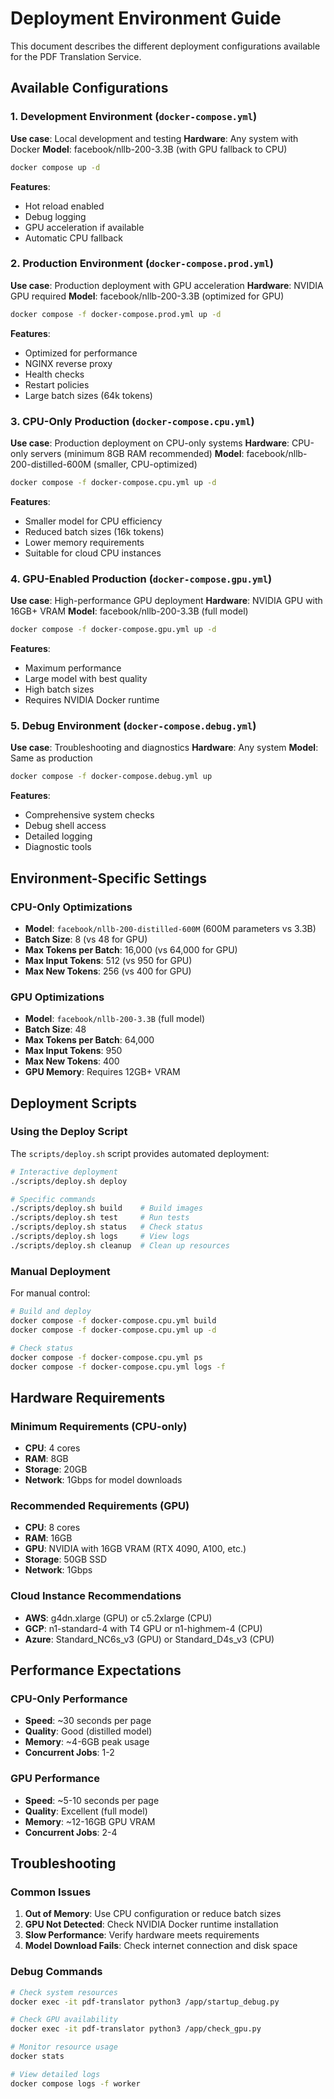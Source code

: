 # Deployment Environment Guide

This document describes the different deployment configurations available for the PDF Translation Service.

## Available Configurations

### 1. Development Environment (`docker-compose.yml`)
**Use case**: Local development and testing
**Hardware**: Any system with Docker
**Model**: facebook/nllb-200-3.3B (with GPU fallback to CPU)

```bash
docker compose up -d
```

**Features**:
- Hot reload enabled
- Debug logging
- GPU acceleration if available
- Automatic CPU fallback

### 2. Production Environment (`docker-compose.prod.yml`)
**Use case**: Production deployment with GPU acceleration
**Hardware**: NVIDIA GPU required
**Model**: facebook/nllb-200-3.3B (optimized for GPU)

```bash
docker compose -f docker-compose.prod.yml up -d
```

**Features**:
- Optimized for performance
- NGINX reverse proxy
- Health checks
- Restart policies
- Large batch sizes (64k tokens)

### 3. CPU-Only Production (`docker-compose.cpu.yml`)
**Use case**: Production deployment on CPU-only systems
**Hardware**: CPU-only servers (minimum 8GB RAM recommended)
**Model**: facebook/nllb-200-distilled-600M (smaller, CPU-optimized)

```bash
docker compose -f docker-compose.cpu.yml up -d
```

**Features**:
- Smaller model for CPU efficiency
- Reduced batch sizes (16k tokens)
- Lower memory requirements
- Suitable for cloud CPU instances

### 4. GPU-Enabled Production (`docker-compose.gpu.yml`)
**Use case**: High-performance GPU deployment
**Hardware**: NVIDIA GPU with 16GB+ VRAM
**Model**: facebook/nllb-200-3.3B (full model)

```bash
docker compose -f docker-compose.gpu.yml up -d
```

**Features**:
- Maximum performance
- Large model with best quality
- High batch sizes
- Requires NVIDIA Docker runtime

### 5. Debug Environment (`docker-compose.debug.yml`)
**Use case**: Troubleshooting and diagnostics
**Hardware**: Any system
**Model**: Same as production

```bash
docker compose -f docker-compose.debug.yml up
```

**Features**:
- Comprehensive system checks
- Debug shell access
- Detailed logging
- Diagnostic tools

## Environment-Specific Settings

### CPU-Only Optimizations
- **Model**: `facebook/nllb-200-distilled-600M` (600M parameters vs 3.3B)
- **Batch Size**: 8 (vs 48 for GPU)
- **Max Tokens per Batch**: 16,000 (vs 64,000 for GPU)
- **Max Input Tokens**: 512 (vs 950 for GPU)
- **Max New Tokens**: 256 (vs 400 for GPU)

### GPU Optimizations
- **Model**: `facebook/nllb-200-3.3B` (full model)
- **Batch Size**: 48
- **Max Tokens per Batch**: 64,000
- **Max Input Tokens**: 950
- **Max New Tokens**: 400
- **GPU Memory**: Requires 12GB+ VRAM

## Deployment Scripts

### Using the Deploy Script
The `scripts/deploy.sh` script provides automated deployment:

```bash
# Interactive deployment
./scripts/deploy.sh deploy

# Specific commands
./scripts/deploy.sh build    # Build images
./scripts/deploy.sh test     # Run tests
./scripts/deploy.sh status   # Check status
./scripts/deploy.sh logs     # View logs
./scripts/deploy.sh cleanup  # Clean up resources
```

### Manual Deployment
For manual control:

```bash
# Build and deploy
docker compose -f docker-compose.cpu.yml build
docker compose -f docker-compose.cpu.yml up -d

# Check status
docker compose -f docker-compose.cpu.yml ps
docker compose -f docker-compose.cpu.yml logs -f
```

## Hardware Requirements

### Minimum Requirements (CPU-only)
- **CPU**: 4 cores
- **RAM**: 8GB
- **Storage**: 20GB
- **Network**: 1Gbps for model downloads

### Recommended Requirements (GPU)
- **CPU**: 8 cores
- **RAM**: 16GB
- **GPU**: NVIDIA with 16GB VRAM (RTX 4090, A100, etc.)
- **Storage**: 50GB SSD
- **Network**: 1Gbps

### Cloud Instance Recommendations
- **AWS**: g4dn.xlarge (GPU) or c5.2xlarge (CPU)
- **GCP**: n1-standard-4 with T4 GPU or n1-highmem-4 (CPU)
- **Azure**: Standard_NC6s_v3 (GPU) or Standard_D4s_v3 (CPU)

## Performance Expectations

### CPU-Only Performance
- **Speed**: ~30 seconds per page
- **Quality**: Good (distilled model)
- **Memory**: ~4-6GB peak usage
- **Concurrent Jobs**: 1-2

### GPU Performance
- **Speed**: ~5-10 seconds per page
- **Quality**: Excellent (full model)
- **Memory**: ~12-16GB GPU VRAM
- **Concurrent Jobs**: 2-4

## Troubleshooting

### Common Issues
1. **Out of Memory**: Use CPU configuration or reduce batch sizes
2. **GPU Not Detected**: Check NVIDIA Docker runtime installation
3. **Slow Performance**: Verify hardware meets requirements
4. **Model Download Fails**: Check internet connection and disk space

### Debug Commands
```bash
# Check system resources
docker exec -it pdf-translator python3 /app/startup_debug.py

# Check GPU availability
docker exec -it pdf-translator python3 /app/check_gpu.py

# Monitor resource usage
docker stats

# View detailed logs
docker compose logs -f worker
```
